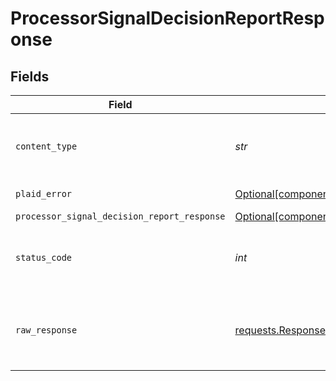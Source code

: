 # ProcessorSignalDecisionReportResponse


## Fields

| Field                                                                                                                          | Type                                                                                                                           | Required                                                                                                                       | Description                                                                                                                    |
| ------------------------------------------------------------------------------------------------------------------------------ | ------------------------------------------------------------------------------------------------------------------------------ | ------------------------------------------------------------------------------------------------------------------------------ | ------------------------------------------------------------------------------------------------------------------------------ |
| `content_type`                                                                                                                 | *str*                                                                                                                          | :heavy_check_mark:                                                                                                             | HTTP response content type for this operation                                                                                  |
| `plaid_error`                                                                                                                  | [Optional[components.PlaidError]](../../models/components/plaiderror.md)                                                       | :heavy_minus_sign:                                                                                                             | Error response.                                                                                                                |
| `processor_signal_decision_report_response`                                                                                    | [Optional[components.ProcessorSignalDecisionReportResponse]](../../models/components/processorsignaldecisionreportresponse.md) | :heavy_minus_sign:                                                                                                             | OK                                                                                                                             |
| `status_code`                                                                                                                  | *int*                                                                                                                          | :heavy_check_mark:                                                                                                             | HTTP response status code for this operation                                                                                   |
| `raw_response`                                                                                                                 | [requests.Response](https://requests.readthedocs.io/en/latest/api/#requests.Response)                                          | :heavy_minus_sign:                                                                                                             | Raw HTTP response; suitable for custom response parsing                                                                        |